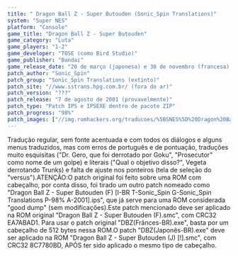 ```yaml
---
title: " Dragon Ball Z - Super Butouden (Sonic_Spin Translations)"
system: "Super NES"
platform: "Console"
game_title: "Dragon Ball Z - Super Butouden"
game_category: "Luta"
game_players: "1-2"
game_developer: "TOSE (como Bird Studio)"
game_publisher: "Bandai"
game_release_date: "20 de março (japonesa) e 30 de novembro (francesa) de 1993"
patch_author: "Sonic_Spin"
patch_group: "Sonic_Spin Translations (extinto)"
patch_site: "//www.sstrans.hpg.com.br/ (fora do ar)"
patch_version: "???"
patch_release: "7 de agosto de 2001 (provavelmente)"
patch_type: "Patch IPS e IPSEXE dentro de pacote ZIP"
patch_progress: "98%"
patch_images: ["//img.romhackers.org/traducoes/%5BSNES%5D%20Dragon%20Ball%20Z%20-%20Super%20Butouden%20-%20Sonic_Spin%20Translations%20-%201.png","//img.romhackers.org/traducoes/%5BSNES%5D%20Dragon%20Ball%20Z%20-%20Super%20Butouden%20-%20Sonic_Spin%20Translations%20-%202.png","//img.romhackers.org/traducoes/%5BSNES%5D%20Dragon%20Ball%20Z%20-%20Super%20Butouden%20-%20Sonic_Spin%20Translations%20-%203.png"]
---
```

Tradução regular, sem fonte acentuada e com todos os diálogos e alguns menus traduzidos, mas com erros de português e de pontuação, traduções muito esquisitas ("Dr. Gero, que foi derrotado por Goku", "Prosecutor" como nome de um golpe) e literais ("Qual o objetivo disso?", Vegeta derrotando Trunks) e falta de ajuste nos ponteiros (tela de seleção do "versus").ATENÇÃO:O patch original foi feito sobre uma ROM com cabeçalho, por conta disso, foi tirado um outro patch nomeado como "Dragon Ball Z - Super Butouden (F) [I-BR T-Sonic_Spin G-Sonic_Spin Translations P-98% A-2001].ips", que já serve para uma ROM considerada "good dump" (sem modificações).Este patch mencionado deve ser aplicado na ROM original "Dragon Ball Z - Super Butouden (F).smc", com CRC32 EA7ABAD1. Para usar o patch original "DBZ(Frânces-BR).exe", basta por um cabeçalho de 512 bytes nessa ROM.O patch "DBZ(Japonês-BR).exe" deve ser aplicado na ROM "Dragon Ball Z - Super Butouden (J) [!].smc", com CRC32 8C7780BD, APÓS ter sido aplicado o mesmo tipo de cabeçalho.